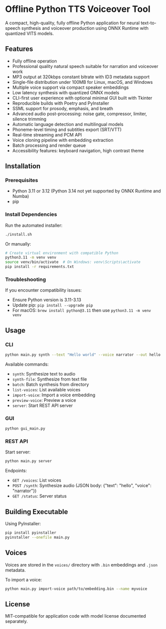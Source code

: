 # Offline Python TTS Voiceover Tool

A compact, high-quality, fully offline Python application for neural text-to-speech synthesis and voiceover production using ONNX Runtime with quantized VITS models.

## Features

- Fully offline operation
- Professional quality natural speech suitable for narration and voiceover work
- MP3 output at 320kbps constant bitrate with ID3 metadata support
- Single-file distribution under 100MB for Linux, macOS, and Windows
- Multiple voice support via compact speaker embeddings
- Low latency synthesis with quantized ONNX models
- CLI-first user experience with optional minimal GUI built with Tkinter
- Reproducible builds with Poetry and PyInstaller
- SSML support for prosody, emphasis, and breath
- Advanced audio post-processing: noise gate, compressor, limiter, silence trimming
- Automatic language detection and multilingual models
- Phoneme-level timing and subtitles export (SRT/VTT)
- Real-time streaming and PCM API
- Voice cloning pipeline with embedding extraction
- Batch processing and render queue
- Accessibility features: keyboard navigation, high contrast theme

## Installation

### Prerequisites

- Python 3.11 or 3.12 (Python 3.14 not yet supported by ONNX Runtime and Numba)
- pip

### Install Dependencies

Run the automated installer:

```bash
./install.sh
```

Or manually:

```bash
# Create virtual environment with compatible Python
python3.11 -m venv venv
source venv/bin/activate  # On Windows: venv\Scripts\activate
pip install -r requirements.txt
```

### Troubleshooting

If you encounter compatibility issues:
- Ensure Python version is 3.11-3.13
- Update pip: `pip install --upgrade pip`
- For macOS: `brew install python@3.11` then use `python3.11 -m venv venv`

## Usage

### CLI

```bash
python main.py synth --text "Hello world" --voice narrator --out hello.mp3
```

Available commands:
- `synth`: Synthesize text to audio
- `synth-file`: Synthesize from text file
- `batch`: Batch synthesis from directory
- `list-voices`: List available voices
- `import-voice`: Import a voice embedding
- `preview-voice`: Preview a voice
- `server`: Start REST API server

### GUI

```bash
python gui_main.py
```

### REST API

Start server:
```bash
python main.py server
```

Endpoints:
- `GET /voices`: List voices
- `POST /synth`: Synthesize audio (JSON body: {"text": "hello", "voice": "narrator"})
- `GET /status`: Server status

## Building Executable

Using PyInstaller:

```bash
pip install pyinstaller
pyinstaller --onefile main.py
```

## Voices

Voices are stored in the `voices/` directory with `.bin` embeddings and `.json` metadata.

To import a voice:
```bash
python main.py import-voice path/to/embedding.bin --name myvoice
```

## License

MIT-compatible for application code with model license documented separately.